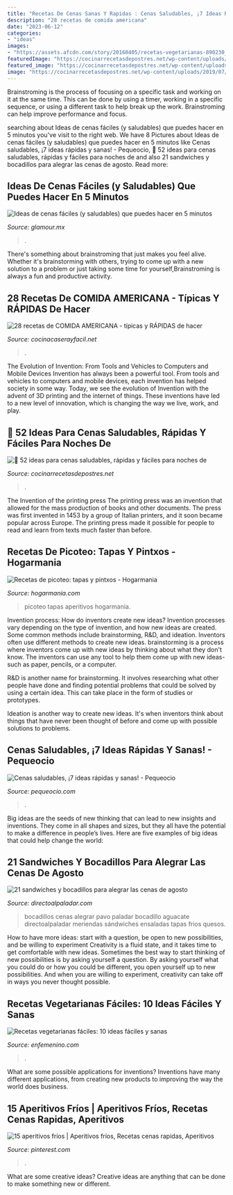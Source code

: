 ```yaml
---
title: "Recetas De Cenas Sanas Y Rapidas : Cenas Saludables, ¡7 Ideas Rápidas Y Sanas!"
description: "28 recetas de comida americana"
date: "2023-06-12"
categories:
- "ideas"
images:
- "https://assets.afcdn.com/story/20160405/recetas-vegetarianas-890230_w767h767c1cx511cy250.jpg"
featuredImage: "https://cocinarrecetasdepostres.net/wp-content/uploads/2019/07/1563889389_610_52-ideas-para-cenas-saludables-rapidas-y-faciles-para-noches.jpg"
featured_image: "https://cocinarrecetasdepostres.net/wp-content/uploads/2019/07/1563889389_610_52-ideas-para-cenas-saludables-rapidas-y-faciles-para-noches.jpg"
image: "https://cocinarrecetasdepostres.net/wp-content/uploads/2019/07/1563889389_610_52-ideas-para-cenas-saludables-rapidas-y-faciles-para-noches.jpg"
---
```



Brainstroming is the process of focusing on a specific task and working on it at the same time. This can be done by using a timer, working in a specific sequence, or using a different task to help break up the work. Brainstroming can help improve performance and focus.

	

		
searching about Ideas de cenas fáciles (y saludables) que puedes hacer en 5 minutos you've visit to the right web. We have 8 Pictures about Ideas de cenas fáciles (y saludables) que puedes hacer en 5 minutos like Cenas saludables, ¡7 ideas rápidas y sanas! - Pequeocio, 🥇 52 ideas para cenas saludables, rápidas y fáciles para noches de and also 21 sandwiches y bocadillos para alegrar las cenas de agosto. Read more:
		
    
## Ideas De Cenas Fáciles (y Saludables) Que Puedes Hacer En 5 Minutos

<img loading=lazy src="https://aws.glamour.mx/prod/designs/v1/assets/1200x628/234387.jpg" onerror="this.onerror=null;this.src='https://tse1.mm.bing.net/th?id=OIP.rsdi5jgIVF-HUo5MdnACgQHaD4&amp;pid=15.1';" alt="Ideas de cenas fáciles (y saludables) que puedes hacer en 5 minutos">

_Source: glamour.mx_

>. 

	

There's something about brainstroming that just makes you feel alive. Whether it's brainstorming with others, trying to come up with a new solution to a problem or just taking some time for yourself,Brainstroming is always a fun and productive activity.

    
## 28 Recetas De COMIDA AMERICANA - Típicas Y RÁPIDAS De Hacer

<img loading=lazy src="https://www.cocinacaserayfacil.net/wp-content/uploads/2019/11/Comida-americana.jpg" onerror="this.onerror=null;this.src='https://tse4.mm.bing.net/th?id=OIP.LkMyRG68Z_xaLrEyKiJCDwHaEL&amp;pid=15.1';" alt="28 recetas de COMIDA AMERICANA - típicas y RÁPIDAS de hacer">

_Source: cocinacaserayfacil.net_

>. 

	

The Evolution of Invention: From Tools and Vehicles to Computers and Mobile Devices
Invention has always been a powerful tool. From tools and vehicles to computers and mobile devices, each invention has helped society in some way. Today, we see the evolution of Invention with the advent of 3D printing and the internet of things. These inventions have led to a new level of innovation, which is changing the way we live, work, and play.

    
## 🥇 52 Ideas Para Cenas Saludables, Rápidas Y Fáciles Para Noches De

<img loading=lazy src="https://cocinarrecetasdepostres.net/wp-content/uploads/2019/07/1563889389_610_52-ideas-para-cenas-saludables-rapidas-y-faciles-para-noches.jpg" onerror="this.onerror=null;this.src='https://tse1.mm.bing.net/th?id=OIP.NykhsJ4WLVjKcOV3Vit82QHaEy&amp;pid=15.1';" alt="🥇 52 ideas para cenas saludables, rápidas y fáciles para noches de">

_Source: cocinarrecetasdepostres.net_

>. 

	

The Invention of the printing press
The printing press was an invention that allowed for the mass production of books and other documents. The press was first invented in 1453 by a group of Italian printers, and it soon became popular across Europe. The printing press made it possible for people to read and learn from texts much faster than before.

    
## Recetas De Picoteo: Tapas Y Pintxos - Hogarmania

<img loading=lazy src="https://www.hogarmania.com/archivos/201905/aperitivos-xl-1280x720x80xX.jpg" onerror="this.onerror=null;this.src='https://tse3.mm.bing.net/th?id=OIP.8L91Ebcygh40DWRFS8d8DAHaEK&amp;pid=15.1';" alt="Recetas de picoteo: tapas y pintxos - Hogarmania">

_Source: hogarmania.com_

>picoteo tapas aperitivos hogarmania. 

	

Invention process: How do inventors create new ideas?
Invention processes vary depending on the type of invention, and how new ideas are created. Some common methods include brainstorming, R&D, and ideation. Inventors often use different methods to create new ideas.
 brainstorming is a process where inventors come up with new ideas by thinking about what they don't know. The inventors can use any tool to help them come up with new ideas- such as paper, pencils, or a computer.

R&D is another name for brainstorming. It involves researching what other people have done and finding potential problems that could be solved by using a certain idea. This can take place in the form of studies or prototypes.

Ideation is another way to create new ideas. It's when inventors think about things that have never been thought of before and come up with possible solutions to problems.

    
## Cenas Saludables, ¡7 Ideas Rápidas Y Sanas! - Pequeocio

<img loading=lazy src="https://www.pequeocio.com/wp-content/uploads/2017/09/cenas-rapidas-saludables-600x840.jpg" onerror="this.onerror=null;this.src='https://tse3.mm.bing.net/th?id=OIP.o23WYcGKCLMtbneCy3h5UwHaKX&amp;pid=15.1';" alt="Cenas saludables, ¡7 ideas rápidas y sanas! - Pequeocio">

_Source: pequeocio.com_

>. 

	

Big ideas are the seeds of new thinking that can lead to new insights and inventions. They come in all shapes and sizes, but they all have the potential to make a difference in people’s lives. Here are five examples of big ideas that could help change the world: 

    
## 21 Sandwiches Y Bocadillos Para Alegrar Las Cenas De Agosto

<img loading=lazy src="https://i.blogs.es/85be2f/650_1200/original.jpg" onerror="this.onerror=null;this.src='https://tse4.mm.bing.net/th?id=OIP.PKVw6kGQK525ZFmbNQ87-AHaKQ&amp;pid=15.1';" alt="21 sandwiches y bocadillos para alegrar las cenas de agosto">

_Source: directoalpaladar.com_

>bocadillos cenas alegrar pavo paladar bocadillo aguacate directoalpaladar meriendas sándwiches ensaladas tapas frios quesos. 

	

How to have more ideas: start with a question, be open to new possibilities, and be willing to experiment
Creativity is a fluid state, and it takes time to get comfortable with new ideas. Sometimes the best way to start thinking of new possibilities is by asking yourself a question. By asking yourself what you could do or how you could be different, you open yourself up to new possibilities. And when you are willing to experiment, creativity can take off in ways you never thought possible.

    
## Recetas Vegetarianas Fáciles: 10 Ideas Fáciles Y Sanas

<img loading=lazy src="https://assets.afcdn.com/story/20160405/recetas-vegetarianas-890230_w767h767c1cx511cy250.jpg" onerror="this.onerror=null;this.src='https://tse1.mm.bing.net/th?id=OIP.OimJVG2DuQw9d32Aau4WlgHaHa&amp;pid=15.1';" alt="Recetas vegetarianas fáciles: 10 ideas fáciles y sanas">

_Source: enfemenino.com_

>. 

	

What are some possible applications for inventions?
Inventions have many different applications, from creating new products to improving the way the world does business.

    
## 15 Aperitivos Fríos | Aperitivos Fríos, Recetas Cenas Rapidas, Aperitivos

<img loading=lazy src="https://i.pinimg.com/736x/a5/41/36/a5413617c8ca73574a057dcedb08d4e4.jpg" onerror="this.onerror=null;this.src='https://tse3.mm.bing.net/th?id=OIP.VNk_JAXE4c49omWnPk7uKwHaKk&amp;pid=15.1';" alt="15 aperitivos fríos | Aperitivos fríos, Recetas cenas rapidas, Aperitivos">

_Source: pinterest.com_

>. 

	

What are some creative ideas?
Creative ideas are anything that can be done to make something new or different.

